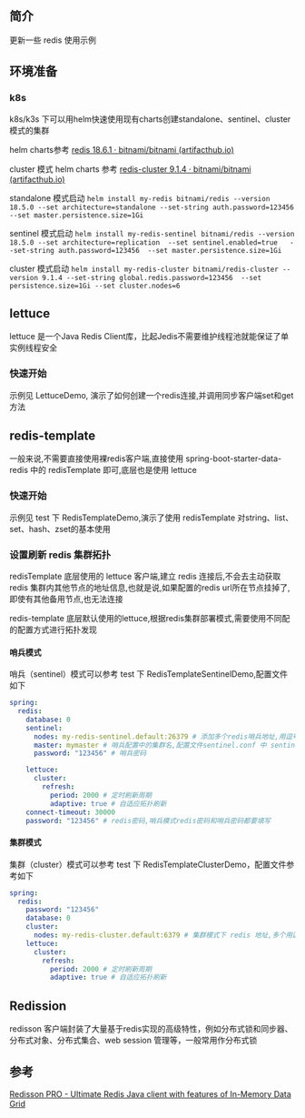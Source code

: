 ## 简介
更新一些 redis 使用示例

## 环境准备

### k8s

k8s/k3s 下可以用helm快速使用现有charts创建standalone、sentinel、cluster模式的集群

helm charts参考 [redis 18.6.1 · bitnami/bitnami (artifacthub.io)](https://artifacthub.io/packages/helm/bitnami/redis)

cluster 模式 helm charts 参考 [redis-cluster 9.1.4 · bitnami/bitnami (artifacthub.io)](https://artifacthub.io/packages/helm/bitnami/redis-cluster)

standalone 模式启动 `helm install my-redis bitnami/redis --version 18.5.0 --set architecture=standalone --set-string auth.password=123456 --set master.persistence.size=1Gi` 

sentinel 模式启动 `helm install my-redis-sentinel bitnami/redis --version 18.5.0 --set architecture=replication  --set sentinel.enabled=true   --set-string auth.password=123456  --set master.persistence.size=1Gi `

cluster 模式启动 `helm install my-redis-cluster bitnami/redis-cluster --version 9.1.4 --set-string global.redis.password=123456  --set persistence.size=1Gi --set cluster.nodes=6`

## lettuce
lettuce 是一个Java Redis Client库，比起Jedis不需要维护线程池就能保证了单实例线程安全

### 快速开始
示例见 LettuceDemo, 演示了如何创建一个redis连接,并调用同步客户端set和get方法


## redis-template
一般来说,不需要直接使用裸redis客户端,直接使用 spring-boot-starter-data-redis 中的 redisTemplate 即可,底层也是使用 lettuce
### 快速开始
示例见 test 下 RedisTemplateDemo,演示了使用 redisTemplate 对string、list、set、hash、zset的基本使用
### 设置刷新 redis 集群拓扑
redisTemplate 底层使用的 lettuce 客户端,建立 redis 连接后,不会去主动获取 redis 集群内其他节点的地址信息,也就是说,如果配置的redis url所在节点挂掉了,即使有其他备用节点,也无法连接

redis-template 底层默认使用的lettuce,根据redis集群部署模式,需要使用不同配的配置方式进行拓扑发现

#### 哨兵模式

哨兵（sentinel）模式可以参考 test 下 RedisTemplateSentinelDemo,配置文件如下

```yaml
spring:
  redis:
    database: 0
    sentinel:
      nodes: my-redis-sentinel.default:26379 # 添加多个redis哨兵地址,用逗号分割。注意不是写主备节点地址
      master: mymaster # 哨兵配置中的集群名,配置文件sentinel.conf 中 sentinel monitor mymaster 127.0.0.1 6379 2
      password: "123456" # 哨兵密码

    lettuce:
      cluster:
        refresh:
          period: 2000 # 定时刷新周期
          adaptive: true # 自适应拓扑刷新
    connect-timeout: 30000
    password: "123456" # redis密码,哨兵模式redis密码和哨兵密码都要填写
```

#### 集群模式

集群（cluster）模式可以参考 test 下 RedisTemplateClusterDemo，配置文件参考如下

```yaml
spring:
  redis:
    password: "123456"
    database: 0
    cluster:
      nodes: my-redis-cluster.default:6379 # 集群模式下 redis 地址,多个用逗号分隔
    lettuce:
      cluster:
        refresh:
          period: 2000 # 定时刷新周期
          adaptive: true # 自适应拓扑刷新

```

## Redission

redisson 客户端封装了大量基于redis实现的高级特性，例如分布式锁和同步器、分布式对象、分布式集合、web session 管理等，一般常用作分布式锁


## 参考

[Redisson PRO - Ultimate Redis Java client with features of In-Memory Data Grid](https://redisson.pro/)